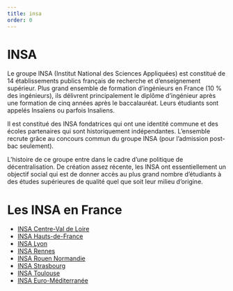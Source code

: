 ```yaml
---
title: insa
order: 0
---
```


# INSA

Le groupe INSA (Institut National des Sciences Appliquées) est constitué de 14
établissements publics français de recherche et d’enseignement supérieur. Plus
grand ensemble de formation d’ingénieurs en France (10 % des ingénieurs), ils
délivrent principalement le diplôme d’ingénieur après une formation de cinq
années après le baccalauréat. Leurs étudiants sont appelés Insaïens ou parfois
Insaliens.

Il est constitué des INSA fondatrices qui ont une identité commune et des écoles
partenaires qui sont historiquement indépendantes. L’ensemble recrute grâce au
concours commun du groupe INSA (pour l’admission post-bac seulement).

L’histoire de ce groupe entre dans le cadre d’une politique de décentralisation.
De création assez récente, les INSA ont essentiellement un objectif social qui
est de donner accès au plus grand nombre d’étudiants à des études supérieures de
qualité quel que soit leur milieu d’origine.

# Les INSA en France

- [INSA Centre-Val de Loire](https://www.groupe-insa.fr/decouvrir/nos-ecoles/insa-centre-val-de-loire)
- [INSA Hauts-de-France](https://www.groupe-insa.fr/decouvrir/nos-ecoles/insa-hauts-de-france)
- [INSA Lyon](https://www.groupe-insa.fr/decouvrir/nos-ecoles/insa-lyon)
- [INSA Rennes](https://www.groupe-insa.fr/decouvrir/nos-ecoles/insa-rennes)
- [INSA Rouen Normandie](https://www.groupe-insa.fr/decouvrir/nos-ecoles/insa-rouen-normandie)
- [INSA Strasbourg](https://www.groupe-insa.fr/decouvrir/nos-ecoles/insa-strasbourg)
- [INSA Toulouse](https://www.groupe-insa.fr/decouvrir/nos-ecoles/insa-toulouse)
- [INSA Euro-Méditerranée](https://www.groupe-insa.fr/decouvrir/nos-ecoles/insa-euro-mediterranee)
